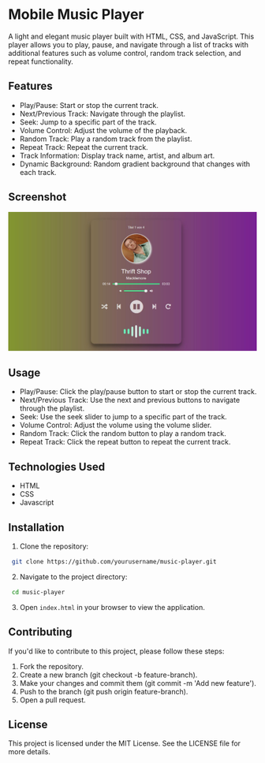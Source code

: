 # Mobile Music Player

A light and elegant music player built with HTML, CSS, and JavaScript. This player allows you to play, pause, and navigate through a list of tracks with additional features such as volume control, random track selection, and repeat functionality.

## Features
- Play/Pause: Start or stop the current track.
- Next/Previous Track: Navigate through the playlist.
- Seek: Jump to a specific part of the track.
- Volume Control: Adjust the volume of the playback.
- Random Track: Play a random track from the playlist.
- Repeat Track: Repeat the current track.
- Track Information: Display track name, artist, and album art.
- Dynamic Background: Random gradient background that changes with each track.

## Screenshot

![image](https://github.com/nharjes/MusicPlayer/blob/main/MusicPlayerScreenshot.JPG)


## Usage

  - Play/Pause: Click the play/pause button to start or stop the current track.
  - Next/Previous Track: Use the next and previous buttons to navigate through the playlist.
  - Seek: Use the seek slider to jump to a specific part of the track.
  - Volume Control: Adjust the volume using the volume slider.
  - Random Track: Click the random button to play a random track.
  - Repeat Track: Click the repeat button to repeat the current track.

## Technologies Used
- HTML
- CSS
- Javascript

## Installation

1. Clone the repository:

  ```sh
   git clone https://github.com/yourusername/music-player.git
  ```
2. Navigate to the project directory:
  ```sh
   cd music-player
  ```
3. Open `index.html` in your browser to view the application.

## Contributing

If you'd like to contribute to this project, please follow these steps:

1. Fork the repository.
2. Create a new branch (git checkout -b feature-branch).
3. Make your changes and commit them (git commit -m 'Add new feature').
4. Push to the branch (git push origin feature-branch).
5. Open a pull request.

## License

This project is licensed under the MIT License. See the LICENSE file for more details.
